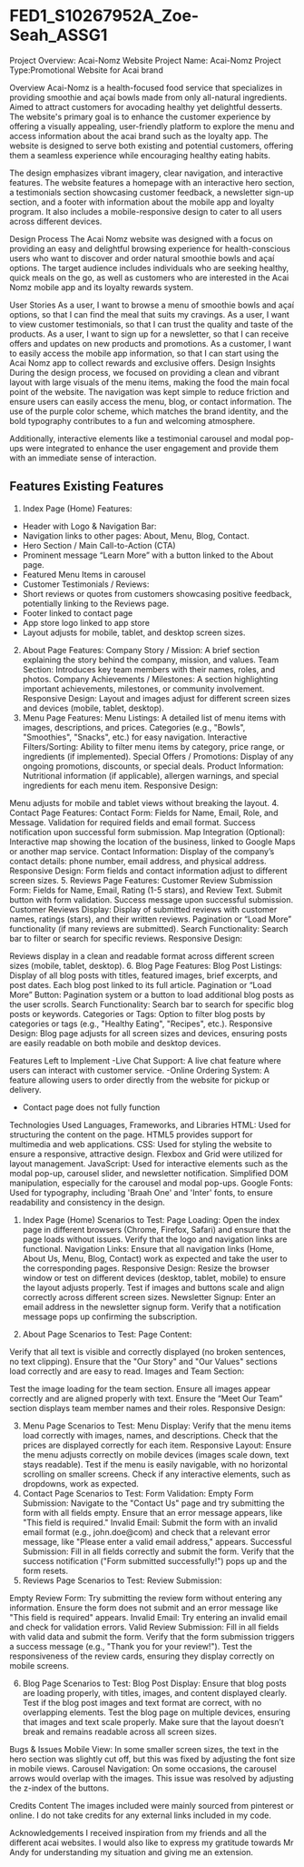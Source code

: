 # FED1_S10267952A_Zoe-Seah_ASSG1
Project Overview: Acai-Nomz Website
Project Name: Acai-Nomz
Project Type:Promotional Website for Acai brand 

Overview
Acai-Nomz is a health-focused food service that specializes in providing smoothie and açaí bowls made from only all-natural ingredients. Aimed to attract customers for avocading healthy yet delightful desserts. The website's primary goal is to enhance the customer experience by offering a visually appealing, user-friendly platform to explore the menu and access information about the acai brand such as the loyalty app. The website is designed to serve both existing and potential customers, offering them a seamless experience while encouraging healthy eating habits.

The design emphasizes vibrant imagery, clear navigation, and interactive features. The website features a homepage with an interactive hero section, a testimonials section showcasing customer feedback, a newsletter sign-up section, and a footer with information about the mobile app and loyalty program. It also includes a mobile-responsive design to cater to all users across different devices.

Design Process
The Acai Nomz website was designed with a focus on providing an easy and delightful browsing experience for health-conscious users who want to discover and order natural smoothie bowls and açaí options. The target audience includes individuals who are seeking healthy, quick meals on the go, as well as customers who are interested in the Acai Nomz mobile app and its loyalty rewards system.

User Stories
As a user, I want to browse a menu of smoothie bowls and açaí options, so that I can find the meal that suits my cravings.
As a user, I want to view customer testimonials, so that I can trust the quality and taste of the products.
As a user, I want to sign up for a newsletter, so that I can receive offers and updates on new products and promotions.
As a customer, I want to easily access the mobile app information, so that I can start using the Acai Nomz app to collect rewards and exclusive offers.
Design Insights
During the design process, we focused on providing a clean and vibrant layout with large visuals of the menu items, making the food the main focal point of the website. The navigation was kept simple to reduce friction and ensure users can easily access the menu, blog, or contact information. The use of the purple color scheme, which matches the brand identity, and the bold typography contributes to a fun and welcoming atmosphere.

Additionally, interactive elements like a testimonial carousel and modal pop-ups were integrated to enhance the user engagement and provide them with an immediate sense of interaction.

Features
Existing Features
------------------
1. Index Page (Home)
Features:
-   Header with Logo & Navigation Bar:
   - Navigation links to other pages: About, Menu, Blog, Contact.
  -  Hero Section / Main Call-to-Action (CTA)
  -  Prominent message “Learn More” with a button linked to the About page.
   - Featured Menu Items in carousel
   - Customer Testimonials / Reviews:
   - Short reviews or quotes from customers showcasing positive feedback, potentially linking to the Reviews page.
   - Footer linked to contact page 
   - App store logo linked to app store
   - Layout adjusts for mobile, tablet, and desktop screen sizes.

2. About Page
Features:
Company Story / Mission:
A brief section explaining the story behind the company, mission, and values.
Team Section:
Introduces key team members with their names, roles, and photos.
Company Achievements / Milestones:
A section highlighting important achievements, milestones, or community involvement.
Responsive Design:
Layout and images adjust for different screen sizes and devices (mobile, tablet, desktop).
3. Menu Page
Features:
Menu Listings:
A detailed list of menu items with images, descriptions, and prices.
Categories (e.g., "Bowls", "Smoothies", "Snacks", etc.) for easy navigation.
Interactive Filters/Sorting:
Ability to filter menu items by category, price range, or ingredients (if implemented).
Special Offers / Promotions:
Display of any ongoing promotions, discounts, or special deals.
Product Information:
Nutritional information (if applicable), allergen warnings, and special ingredients for each menu item.
Responsive Design:

Menu adjusts for mobile and tablet views without breaking the layout.
4. Contact Page
Features:
Contact Form:
Fields for Name, Email, Role, and Message.
Validation for required fields and email format.
Success notification upon successful form submission.
Map Integration (Optional):
Interactive map showing the location of the business, linked to Google Maps or another map service.
Contact Information:
Display of the company’s contact details: phone number, email address, and physical address.
Responsive Design:
Form fields and contact information adjust to different screen sizes.
5. Reviews Page
Features:
Customer Review Submission Form:
Fields for Name, Email, Rating (1-5 stars), and Review Text.
Submit button with form validation.
Success message upon successful submission.
Customer Reviews Display:
Display of submitted reviews with customer names, ratings (stars), and their written reviews.
Pagination or “Load More” functionality (if many reviews are submitted).
Search Functionality:
Search bar to filter or search for specific reviews.
Responsive Design:

Reviews display in a clean and readable format across different screen sizes (mobile, tablet, desktop).
6. Blog Page
Features:
Blog Post Listings:
Display of all blog posts with titles, featured images, brief excerpts, and post dates.
Each blog post linked to its full article.
Pagination or “Load More” Button:
Pagination system or a button to load additional blog posts as the user scrolls.
Search Functionality:
Search bar to search for specific blog posts or keywords.
Categories or Tags:
Option to filter blog posts by categories or tags (e.g., "Healthy Eating", "Recipes", etc.).
Responsive Design:
Blog page adjusts for all screen sizes and devices, ensuring posts are easily readable on both mobile and desktop devices.



Features Left to Implement
-Live Chat Support: A live chat feature where users can interact with customer service.
-Online Ordering System: A feature allowing users to order directly from the website for pickup or delivery.
- Contact page does not fully function 

Technologies Used
Languages, Frameworks, and Libraries
HTML: Used for structuring the content on the page. HTML5 provides support for multimedia and web applications.
CSS: Used for styling the website to ensure a responsive, attractive design. Flexbox and Grid were utilized for layout management.
JavaScript: Used for interactive elements such as the modal pop-up, carousel slider, and newsletter notification.
 Simplified DOM manipulation, especially for the carousel and modal pop-ups.
Google Fonts: Used for typography, including 'Braah One' and 'Inter' fonts, to ensure readability and consistency in the design.

1. Index Page (Home)
Scenarios to Test:
Page Loading:
Open the index page in different browsers (Chrome, Firefox, Safari) and ensure that the page loads without issues.
Verify that the logo and navigation links are functional.
Navigation Links:
Ensure that all navigation links (Home, About Us, Menu, Blog, Contact) work as expected and take the user to the corresponding pages.
Responsive Design:
Resize the browser window or test on different devices (desktop, tablet, mobile) to ensure the layout adjusts properly.
Test if images and buttons scale and align correctly across different screen sizes.
Newsletter Signup:
Enter an email address in the newsletter signup form.
Verify that a notification message pops up confirming the subscription.

2. About Page
Scenarios to Test:
Page Content:

Verify that all text is visible and correctly displayed (no broken sentences, no text clipping).
Ensure that the "Our Story" and "Our Values" sections load correctly and are easy to read.
Images and Team Section:

Test the image loading for the team section. Ensure all images appear correctly and are aligned properly with text.
Ensure the “Meet Our Team” section displays team member names and their roles.
Responsive Design:

3. Menu Page
Scenarios to Test:
Menu Display:
Verify that the menu items load correctly with images, names, and descriptions.
Check that the prices are displayed correctly for each item.
Responsive Layout:
Ensure the menu adjusts correctly on mobile devices (images scale down, text stays readable).
Test if the menu is easily navigable, with no horizontal scrolling on smaller screens.
Check if any interactive elements, such as dropdowns, work as expected.
4. Contact Page
Scenarios to Test:
Form Validation:
Empty Form Submission:
Navigate to the "Contact Us" page and try submitting the form with all fields empty. Ensure that an error message appears, like "This field is required."
Invalid Email:
Submit the form with an invalid email format (e.g., john.doe@com) and check that a relevant error message, like "Please enter a valid email address," appears.
Successful Submission:
Fill in all fields correctly and submit the form. Verify that the success notification ("Form submitted successfully!") pops up and the form resets.
5. Reviews Page
Scenarios to Test:
Review Submission:

Empty Review Form:
Try submitting the review form without entering any information. Ensure the form does not submit and an error message like "This field is required" appears.
Invalid Email:
Try entering an invalid email and check for validation errors.
Valid Review Submission:
Fill in all fields with valid data and submit the form. Verify that the form submission triggers a success message (e.g., "Thank you for your review!").
Test the responsiveness of the review cards, ensuring they display correctly on mobile screens.

6. Blog Page
Scenarios to Test:
Blog Post Display:
Ensure that blog posts are loading properly, with titles, images, and content displayed clearly.
Test if the blog post images and text format are correct, with no overlapping elements.
Test the blog page on multiple devices, ensuring that images and text scale properly.
Make sure that the layout doesn’t break and remains readable across all screen sizes.

Bugs & Issues
Mobile View: In some smaller screen sizes, the text in the hero section was slightly cut off, but this was fixed by adjusting the font size in mobile views.
Carousel Navigation: On some occasions, the carousel arrows would overlap with the images. This issue was resolved by adjusting the z-index of the buttons.

Credits
Content
The images included were mainly sourced from pinterest or online. I do not take credits for any external links included in my code.


Acknowledgements
I received inspiration from my friends and all the different acai websites. I would also like to express my gratitude towards Mr Andy for understanding my situation and giving me an extension.